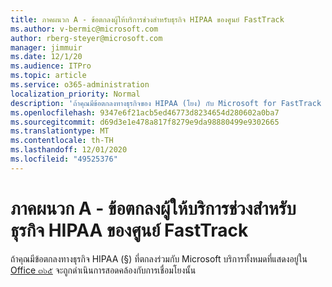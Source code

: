 ```yaml
---
title: ภาคผนวก A - ข้อตกลงผู้ให้บริการช่วงสำหรับธุรกิจ HIPAA ของศูนย์ FastTrack
ms.author: v-bermic@microsoft.com
author: rberg-steyer@microsoft.com
manager: jimmuir
ms.date: 12/1/20
ms.audience: ITPro
ms.topic: article
ms.service: o365-administration
localization_priority: Normal
description: 'ถ้าคุณมีข้อตกลงทางธุรกิจของ HIPAA (โยง) กับ Microsoft for FastTrack services บริการทั้งหมดที่แสดงรายการใน FastTrack Center สวัสดิการสำหรับ Office ๓๖๕จะรวมอยู่ในบายกเว้น:'
ms.openlocfilehash: 9347e6f21acb5ed46773d8234654d280602a0ba7
ms.sourcegitcommit: d69d3e1e478a817f8279e9da98880499e9302665
ms.translationtype: MT
ms.contentlocale: th-TH
ms.lasthandoff: 12/01/2020
ms.locfileid: "49525376"
---
```

# <a name="appendix-a---fasttrack-center-hipaa-business-associate-agreement"></a>ภาคผนวก A - ข้อตกลงผู้ให้บริการช่วงสำหรับธุรกิจ HIPAA ของศูนย์ FastTrack

ถ้าคุณมีข้อตกลงทางธุรกิจ HIPAA (§) ที่ตกลงร่วมกับ Microsoft บริการทั้งหมดที่แสดงอยู่ใน [Office ๓๖๕](products-and-capabilities.md#office-365) จะถูกดำเนินการสอดคล้องกับการเชื่อมโยงนั้น


